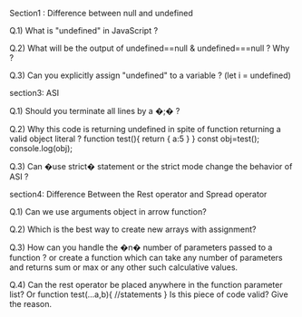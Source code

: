 Section1 : Difference between null and undefined

Q.1) What is "undefined" in JavaScript ?

Q.2) What will be the output of undefined==null & undefined===null ? Why ?

Q.3) Can you explicitly assign "undefined" to a variable ? (let i = undefined)


section3: ASI

Q.1) Should you terminate all lines by a �;� ?

Q.2) Why this code is returning undefined in spite of function returning a valid object literal ?
         function test(){
   	 return 
   	{
      	         a:5
    	}
         }
        const obj=test();
        console.log(obj);
        
Q.3) Can �use strict� statement or the strict mode change the behavior of ASI ?


section4: Difference Between the Rest operator and Spread operator


Q.1) Can we use arguments object in arrow function?

Q.2) Which is the best way to create new arrays with assignment?

Q.3) How can you handle the �n� number of parameters passed to a function ? or create a function which can take any number of parameters and returns sum or max or any other such calculative values.

Q.4) Can the rest operator be placed anywhere in the function parameter list? Or
      function test(...a,b){
         //statements
      }
Is this piece of code valid? Give the reason.
